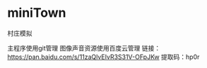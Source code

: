 # miniTown

村庄模拟
 
主程序使用git管理
图像声音资源使用百度云管理
链接：https://pan.baidu.com/s/11zaQlvEIvR3S31V-OFpJKw 
提取码：hp0r